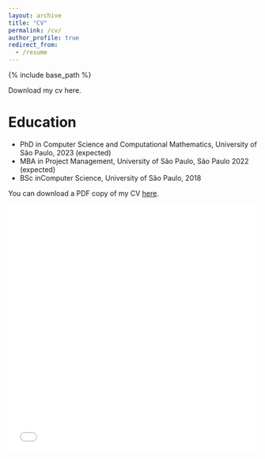 ```yaml
---
layout: archive
title: "CV"
permalink: /cv/
author_profile: true
redirect_from:
  - /resume
---
```


{% include base_path %}

Download my cv here.

Education
=========
* PhD in Computer Science and Computational Mathematics, University of São Paulo, 2023 (expected)
* MBA in Project Management, University of São Paulo, São Paulo 2022 (expected)
* BSc inComputer Science, University of São Paulo, 2018

You can download a PDF copy of my CV [here](/files/pdf/ealcobaca.pdf).
<iframe src="/files/pdf/ealcobaca.pdf" width="100%" height="500" frameborder="no" border="0" marginwidth="0" marginheight="0"></iframe>
